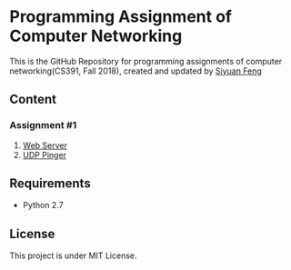 # Programming Assignment of Computer Networking

This is the GitHub Repository for programming assignments of computer networking(CS391, Fall 2018), created and updated by [Siyuan Feng](https://github.com/Hzfengsy)

## Content
### Assignment #1
1. [Web Server](Assignment/1-WebServer)
2. [UDP Pinger](Assignment/2-UDPPinger)

## Requirements
- Python 2.7

## License
This project is under MIT License.